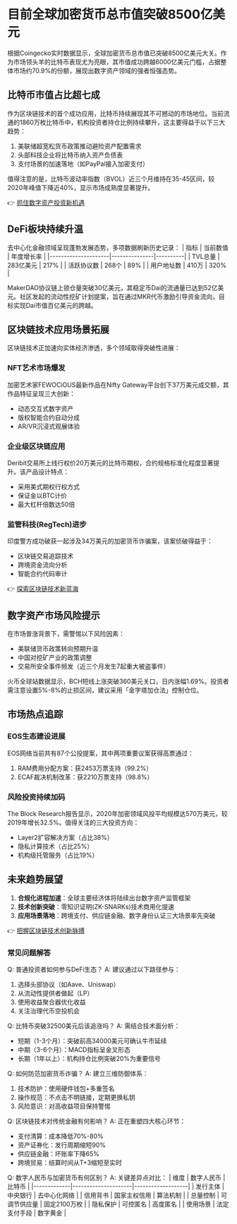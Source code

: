 # 目前全球加密货币总市值突破8500亿美元

根据Coingecko实时数据显示，全球加密货币总市值已突破8500亿美元大关。作为市场领头羊的比特币表现尤为亮眼，其市值成功跨越6000亿美元门槛，占据整体市场约70.9%的份额，展现出数字资产领域的强者恒强态势。

## 比特币市值占比超七成
作为区块链技术的首个成功应用，比特币持续展现其不可撼动的市场地位。当前流通的1860万枚比特币中，机构投资者持仓比例持续攀升，这主要得益于以下三大趋势：

1. 美联储超宽松货币政策推动避险资产配置需求
2. 头部科技企业将比特币纳入资产负债表
3. 支付场景的加速落地（如PayPal接入加密支付）

值得注意的是，比特币波动率指数（BVOL）近三个月维持在35-45区间，较2020年峰值下降近40%，显示市场成熟度显著提升。

👉 [抓住数字资产投资新机遇](https://bit.ly/okx_welcome)

## DeFi板块持续升温
去中心化金融领域呈现蓬勃发展态势，多项数据刷新历史记录：
| 指标                | 当前数值       | 年度增长率 |
|---------------------|---------------|----------|
| TVL总量             | 283亿美元     | 217%     |
| 活跃协议数          | 268个         | 89%      |
| 用户地址数          | 410万         | 320%     |

MakerDAO协议链上锁仓量突破30亿美元，其稳定币Dai的流通量已达到52亿美元。社区发起的流动性挖矿计划提案，旨在通过MKR代币激励引导资金流向，目标实现Dai市值百亿美元的跨越。

## 区块链技术应用场景拓展
区块链技术正加速向实体经济渗透，多个领域取得突破性进展：

### NFT艺术市场爆发
加密艺术家FEWOCiOUS最新作品在Nifty Gateway平台创下37万美元成交额，其作品特征呈现三大创新：
- 动态交互式数字资产
- 版权智能合约自动分成
- AR/VR沉浸式观展体验

### 企业级区块链应用
Deribit交易所上线行权价20万美元的比特币期权，合约规格标准化程度显著提升。该产品设计特点：
- 采用美式期权行权方式
- 保证金以BTC计价
- 最大杠杆倍数达50倍

### 监管科技(RegTech)进步
印度警方成功破获一起涉及34万美元的加密货币诈骗案，该案侦破得益于：
- 区块链交易追踪技术
- 跨境资金流向分析
- 智能合约代码审计

👉 [探索区块链技术新蓝海](https://bit.ly/okx_welcome)

## 数字资产市场风险提示
在市场普涨背景下，需警惕以下风险因素：
- 美联储货币政策转向预期升温
- 中国对挖矿产业的政策调整
- 交易所安全事件频发（近三个月发生7起重大被盗事件）

火币全球站数据显示，BCH短线上涨突破360美元关口，日内涨幅1.69%。投资者需注意设置5%-8%的止损区间，建议采用「金字塔加仓法」控制仓位。

## 市场热点追踪
### EOS生态建设进展
EOS网络当前共有87个公投提案，其中两项重要议案获得高票通过：
1. RAM费用分配方案：获2453万票支持（99.2%）
2. ECAF裁决机制改革：获2210万票支持（98.8%）

### 风险投资持续加码
The Block Research报告显示，2020年加密领域风投平均规模达570万美元，较2019年增长32.5%。值得关注的三大投资方向：
- Layer2扩容解决方案（占比38%）
- 隐私计算技术（占比25%）
- 机构级托管服务（占比19%）

## 未来趋势展望
1. **合规化进程加速**：全球主要经济体将陆续出台数字资产监管框架
2. **技术创新突破**：零知识证明(ZK-SNARKs)技术商用化提速
3. **应用场景落地**：跨境支付、供应链金融、数字身份认证三大场景率先突破

👉 [把握区块链技术创新脉搏](https://bit.ly/okx_welcome)

### 常见问题解答

Q: 普通投资者如何参与DeFi生态？
A: 建议通过以下路径参与：
1. 选择头部协议（如Aave、Uniswap）
2. 从流动性提供者做起（LP）
3. 使用收益聚合器优化收益
4. 关注治理代币空投机会

Q: 比特币突破32500美元后该追涨吗？
A: 需结合技术面分析：
- 短期（1-3个月）：突破前高34000美元可确认牛市延续
- 中期（3-6个月）：MACD指标呈金叉形态
- 长期（1年以上）：机构持仓比例突破20%为重要信号

Q: 如何防范加密货币诈骗？
A: 建立三维防御体系：
1. 技术防护：使用硬件钱包+多重签名
2. 操作规范：不点击不明链接，定期更换私钥
3. 风险意识：对高收益项目保持警惕

Q: 区块链技术对传统金融有何影响？
A: 正在重塑四大核心环节：
- 支付清算：成本降低70%-80%
- 资产证券化：发行周期缩短90%
- 供应链金融：坏账率下降65%
- 跨境贸易：结算时间从T+3缩短至实时

Q: 数字人民币与加密货币有何区别？
A: 关键差异点对比：
| 维度        | 数字人民币          | 比特币            |
|-------------|---------------------|-------------------|
| 发行主体    | 中央银行            | 去中心化网络      |
| 信用背书    | 国家主权信用        | 算法机制          |
| 总量控制    | 可调节供应量        | 固定2100万枚      |
| 隐私保护    | 可控匿名            | 高度匿名          |
| 使用场景    | 法定支付手段        | 数字黄金          |